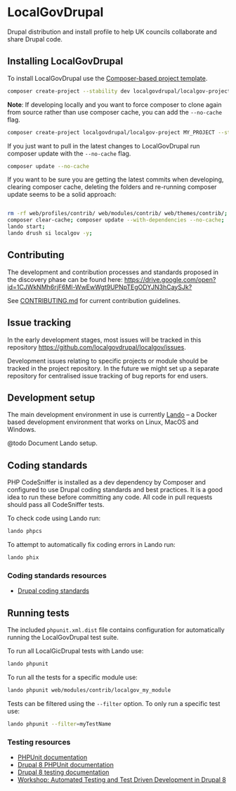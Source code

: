 # LocalGovDrupal

Drupal distribution and install profile to help UK councils collaborate and
share Drupal code.

## Installing LocalGovDrupal

To install LocalGovDrupal use the
[Composer-based project template](https://github.com/localgovdrupal/localgov_project).

```bash
composer create-project --stability dev localgovdrupal/localgov-project MY_PROJECT
```

**Note**: If developing locally and you want to force composer to clone again
from source rather than use composer cache, you can add the `--no-cache` flag.

```bash
composer create-project localgovdrupal/localgov-project MY_PROJECT --stability dev --no-cache
```

If you just want to pull in the latest changes to LocalGovDrupal run composer
update with the `--no-cache` flag.

```bash
composer update --no-cache
```

If you want to be sure you are getting the latest commits when developing, clearing composer cache, deleting the folders and re-running composer update seems to be a solid approach:

```bash

rm -rf web/profiles/contrib/ web/modules/contrib/ web/themes/contrib/; 
composer clear-cache; composer update --with-dependencies --no-cache;
lando start;
lando drush si localgov -y;

```

## Contributing

The development and contribution processes and standards proposed in the
discovery phase can be found here:
<https://drive.google.com/open?id=1CJWkNMh6rjF6Ml-WwEwWgt9UPNpTEgODYJN3hCaySJk?>

See [CONTRIBUTING.md](CONTRIBUTING.md) for current contribution guidelines.

## Issue tracking

In the early development stages, most issues will be tracked in this repository
<https://github.com/localgovdrupal/localgov/issues>.

Development issues relating to specific projects or module should be tracked in
the project repository. In the future we might set up a separate repository for
centralised issue tracking of bug reports for end users.

## Development setup

The main development environment in use is currently
[Lando](https://docs.lando.dev/) – a Docker based development environment that
works on Linux, MacOS and Windows.

@todo Document Lando setup.

## Coding standards

PHP CodeSniffer is installed as a dev dependency by Composer and configured to
use Drupal coding standards and best practices. It is a good idea to run these
before committing any code. All code in pull requests should pass all
CodeSniffer tests.

To check code using Lando run:

```bash
lando phpcs
```

To attempt to automatically fix coding errors in Lando run:

```bash
lando phix
```

### Coding standards resources

* [Drupal coding standards](https://www.drupal.org/docs/develop/standards)

## Running tests

The included `phpunit.xml.dist` file contains configuration for automatically
running the LocalGovDrupal test suite.

To run all LocalGicDrupal tests with Lando use:

```bash
lando phpunit
```

To run all the tests for a specific module use:

```bash
lando phpunit web/modules/contrib/localgov_my_module
```

Tests can be filtered using the `--filter` option. To only run a specific test
use:

```bash
lando phpunit --filter=myTestName
```

### Testing resources

* [PHPUnit documentation](https://phpunit.readthedocs.io/en/7.5/)
* [Drupal 8 PHPUnit documentation](https://www.drupal.org/docs/8/testing/phpunit-in-drupal-8)
* [Drupal 8 testing documentation](https://www.drupal.org/docs/8/testing)
* [Workshop: Automated Testing and Test Driven Development in Drupal 8](https://github.com/opdavies/workshop-drupal-automated-testing)
